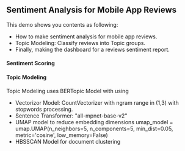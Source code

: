 ## Sentiment Analysis for Mobile App Reviews 

This demo shows you contents as following:
  * How to make sentiment analysis for mobile app reviews.
  * Topic Modeling: Classify reviews into Topic groups.
  * Finally, making the dashboard for a reviews sentiment report.

#### Sentiment Scoring


#### Topic Modeling

Topic Modeling uses BERTopic Model with using
  * Vectorizor Model: CountVectorizer with ngram range in (1,3) with stopwords processing.
  * Sentence Transformer: "all-mpnet-base-v2"
  * UMAP model to reduce embedding dimensions
      umap_model = umap.UMAP(n_neighbors=5,
                          n_components=5,
                          min_dist=0.05,
                          metric='cosine',
                          low_memory=False)
  * HBSSCAN Model for document clustering
